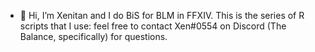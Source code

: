 - 👋 Hi, I’m Xenitan and I do BiS for BLM in FFXIV.
This is the series of R scripts that I use: feel free to contact Xen#0554 on Discord (The Balance, specifically) for questions.
